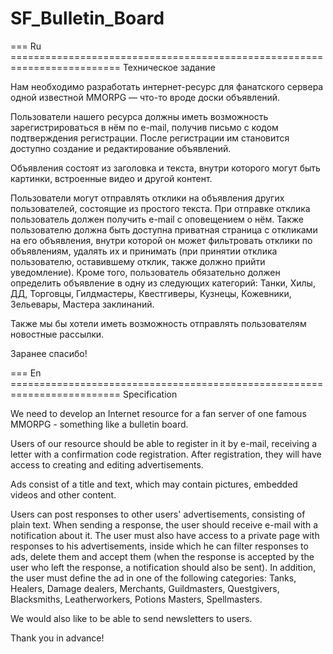 # SF_Bulletin_Board

=== Ru =========================================================================
Техническое задание

Нам необходимо разработать интернет-ресурс для фанатского сервера одной
известной MMORPG — что-то вроде доски объявлений.

Пользователи нашего ресурса должны иметь возможность
зарегистрироваться в нём по e-mail, получив письмо с кодом подтверждения
регистрации. После регистрации им становится доступно
создание и редактирование объявлений.

Объявления состоят из заголовка и текста, внутри которого могут быть картинки,
встроенные видео и другой контент.

Пользователи могут отправлять отклики на объявления других пользователей,
состоящие из простого текста. При отправке отклика пользователь должен получить
e-mail с оповещением о нём.
Также пользователю должна быть доступна
приватная страница с откликами на его объявления, внутри которой он может
фильтровать отклики по объявлениям, удалять их и принимать
(при принятии отклика пользователю, оставившему отклик,
также должно прийти уведомление). Кроме того, пользователь обязательно должен
определить объявление в одну из следующих категорий: Танки, Хилы, ДД, Торговцы,
Гилдмастеры, Квестгиверы, Кузнецы, Кожевники, Зельевары, Мастера заклинаний.

Также мы бы хотели иметь возможность отправлять пользователям новостные рассылки.

Заранее спасибо!

=== En =========================================================================
Specification

We need to develop an Internet resource for a fan server of one
famous MMORPG - something like a bulletin board.

Users of our resource should be able to
register in it by e-mail, receiving a letter with a confirmation code
registration. After registration, they will have access to
creating and editing advertisements.

Ads consist of a title and text, which may contain pictures,
embedded videos and other content.

Users can post responses to other users' advertisements,
consisting of plain text. When sending a response, the user should receive
e-mail with a notification about it.
The user must also have access to
a private page with responses to his advertisements, inside which he can
filter responses to ads, delete them and accept them
(when the response is accepted by the user who left the response,
a notification should also be sent). In addition, the user must
define the ad in one of the following categories: Tanks, Healers, Damage dealers,
Merchants, Guildmasters, Questgivers, Blacksmiths, Leatherworkers,
Potions Masters, Spellmasters.

We would also like to be able to send newsletters to users.

Thank you in advance!
